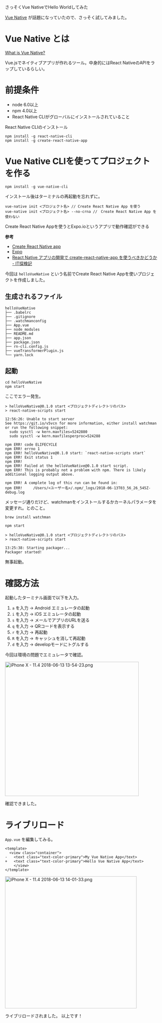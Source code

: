 さっそくVue NativeでHello Worldしてみた

[Vue Native](https://vue-native.io/) が話題になっていたので、さっそく試してみました。

# Vue Native とは

[What is Vue Native?](https://vue-native.io/docs/index.html#What-is-Vue-Native)

Vue.jsでネイティブアプリが作れるツール。中身的にはReact NativeのAPIをラップしているらしい。

# 前提条件

* node 6.0以上
* npm 4.0以上
* React Native CLIがグローバルにインストールされていること

React Native CLIのインストール

```
npm install -g react-native-cli
npm install -g create-react-native-app
```

# Vue Native CLIを使ってプロジェクトを作る

```
npm install -g vue-native-cli
```

インストール後はターミナルの再起動を忘れずに。

```
vue-native init <プロジェクト名> // Create React Native App を使う
vue-native init <プロジェクト名> --no-crna //　Create React Native App を使わない
```

Create React Native Appを使うとExpo.ioというアプリで動作確認ができる

**参考**

* [Create React Native app](https://github.com/react-community/create-react-native-app) 
* [Expo](https://expo.io/)
* [React Native アプリの開発で create-react-native-app を使うべきかどうか - IT探検記](http://itexplorer.hateblo.jp/entry/20170902-create-react-native-app)

今回は `helloVueNative` という名前でCreate React Native Appを使いプロジェクトを作成しました。

## 生成されるファイル

```
helloVueNative
├── .babelrc
├── .gitignore
├── .watchmanconfig
├── App.vue
├── node_modules
├── README.md
├── app.json
├── package.json
├── rn-cli.config.js
├── vueTransformerPlugin.js
└── yarn.lock
```

## 起動

```
cd helloVueNative
npm start
```

ここでエラー発生。

```
> helloVueNative@0.1.0 start <プロジェクトディレクトリのパス>
> react-native-scripts start

12:56:26: Unable to start server
See https://git.io/v5vcn for more information, either install watchman or run the following snippet:
  sudo sysctl -w kern.maxfiles=5242880
  sudo sysctl -w kern.maxfilesperproc=524288

npm ERR! code ELIFECYCLE
npm ERR! errno 1
npm ERR! helloVueNative@0.1.0 start: `react-native-scripts start`
npm ERR! Exit status 1
npm ERR!
npm ERR! Failed at the helloVueNative@0.1.0 start script.
npm ERR! This is probably not a problem with npm. There is likely additional logging output above.

npm ERR! A complete log of this run can be found in:
npm ERR!     /Users/<ユーザー名>/.npm/_logs/2018-06-13T03_56_26_545Z-debug.log
```

メッセージ通りだけど、watchmanをインストールするかカーネルパラメータを変更すれ。とのこと。

```
brew install watchman
```

```
npm start

> helloVueNative@0.1.0 start <プロジェクトディレクトリのパス>
> react-native-scripts start

13:25:38: Starting packager...
Packager started!
```

無事起動。

# 確認方法

起動したターミナル画面で以下を入力。

1. `a` を入力 -> Android エミュレータの起動
2. `i` を入力 -> iOS エミュレータの起動
3. `s` を入力 -> メールでアプリのURLを送る
4. `q` を入力 -> QRコードを表示する
5. `r` を入力 -> 再起動
6. `R` を入力 -> キャッシュを消して再起動
7. `d` を入力 -> developモードにトグルする

今回は環境の問題でエミュレータで確認。

<img width="442" alt="iPhone X - 11.4 2018-06-13 13-54-23.png" src="https://qiita-image-store.s3.amazonaws.com/0/45634/7beee0a0-a4e8-1954-c990-9931c650dc5f.png">

確認できました。

# ライブリロード

`App.vue` を編集してみる。

```App.vue
<template>
  <view class="container">
-   <text class="text-color-primary">My Vue Native App</text>
+   <text class="text-color-primary">Hello Vue Native App</text>
    </view>
</template>
```

<img width="435" alt="iPhone X - 11.4 2018-06-13 14-01-33.png" src="https://qiita-image-store.s3.amazonaws.com/0/45634/f7ceda67-af69-2be6-2342-789526369c74.png">

ライブリロードされました。
以上です！

